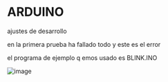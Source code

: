 # ARDUINO

ajustes de desarrollo

en la primera prueba ha fallado todo y este es el error 

el programa de ejemplo q emos usado es BLINK.INO

![image](https://user-images.githubusercontent.com/90753264/136183595-8feb3feb-2dff-4cf0-9561-99f4c2dadf6e.png)
